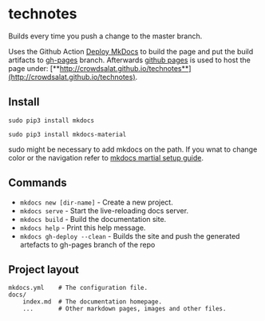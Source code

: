 # technotes

Builds every time you push a change to the master branch. 

Uses the Github Action [Deploy MkDocs](https://github.com/marketplace/actions/deploy-mkdocs) to build the page and put the build artifacts to [gh-pages](https://github.com/CrowdSalat/technotes/tree/gh-pages) branch. Afterwards [github pages](https://docs.github.com/en/free-pro-team@latest/github/working-with-github-pages) is used to host the page under: [**http://crowdsalat.github.io/technotes**](http://crowdsalat.github.io/technotes).

## Install

``sudo pip3 install mkdocs``

``sudo pip3 install mkdocs-material``

sudo might be necessary to add mkdocs on the path. If you wnat to change color or the navigation refer to [mkdocs martial setup guide](https://squidfunk.github.io/mkdocs-material/setup/changing-the-colors/).

## Commands

* `mkdocs new [dir-name]` - Create a new project.
* `mkdocs serve` - Start the live-reloading docs server.
* `mkdocs build` - Build the documentation site.
* `mkdocs help` - Print this help message.
* `mkdocs gh-deploy --clean` - Builds the site and push the generated artefacts to gh-pages branch of the repo

## Project layout

    mkdocs.yml    # The configuration file.
    docs/
        index.md  # The documentation homepage.
        ...       # Other markdown pages, images and other files.


